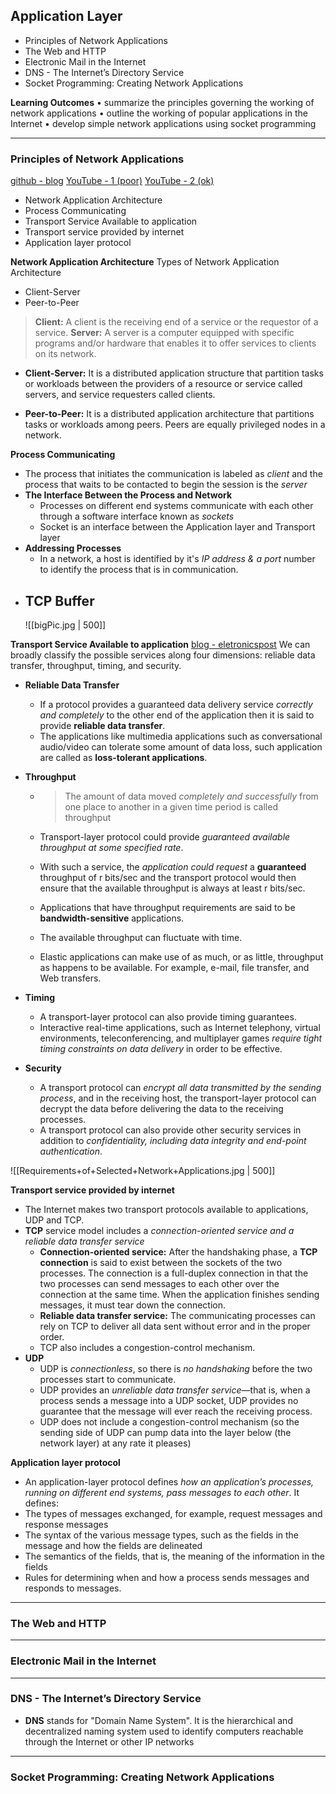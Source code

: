 ## Application Layer
- Principles of Network Applications
- The Web and HTTP
- Electronic Mail in the Internet
- DNS - The Internet’s Directory Service
- Socket Programming: Creating Network Applications 

__Learning Outcomes__ 
• summarize the principles governing the working of network applications
• outline the working of popular applications in the Internet
• develop simple network applications using socket programming

---
### Principles of Network Applications
[github - blog](https://jerry4013.github.io/Github-blog/2019/09/27/Network-9.html) [YouTube - 1 (poor)](https://www.youtube.com/watch?v=OrwRTNJYghY&ab_channel=NehaSharma) [YouTube - 2 (ok)](https://www.youtube.com/watch?v=ZJFP4u-IOeI&ab_channel=MITMysoreCSE)
- Network Application Architecture
- Process Communicating
- Transport Service Available to application
- Transport service provided by internet
- Application layer protocol

__Network Application Architecture__
Types of Network Application Architecture
- Client-Server
- Peer-to-Peer

>__Client:__ A client is the receiving end of a service or the requestor of a service.
__Server:__ A server is a computer equipped with specific programs and/or hardware that enables it to offer services to clients on its network.

- __Client-Server:__ It is a distributed application structure that partition tasks or workloads between the providers of a resource or service called servers, and service requesters called clients.

- __Peer-to-Peer:__ It is a distributed application architecture that partitions tasks or workloads among peers. Peers are equally privileged nodes in a network.

__Process Communicating__
- The process that initiates the communication is labeled as _client_ and the process that waits to be contacted to begin the session is the _server_
- __The Interface Between the Process and Network__
	- Processes on different end systems communicate with each other through a software interface known as _sockets_
	- Socket is an interface between the Application layer and Transport layer
- __Addressing Processes__
	- In a network, a host is identified by it's _IP address & a port_ number to identify the process that is in communication.
- __TCP Buffer__
	- 
	![[bigPic.jpg | 500]]

__Transport Service Available to application__
[blog - eletronicspost](https://electronicspost.com/transport-services-available-to-applications/)
We can broadly classify the possible services along four dimensions: reliable data transfer, throughput, timing, and security.

- __Reliable Data Transfer__
	- If a protocol provides a guaranteed data delivery service _correctly and completely_ to the other end of the application then it is said to provide **reliable data transfer**.
	- The applications like multimedia applications such as conversational audio/video can tolerate some amount of data loss, such application are called as __loss-tolerant applications__.
- __Throughput__
	- >The amount of data moved _completely and successfully_ from one place to another in a given time period is called throughput

	- Transport-layer protocol could provide _guaranteed available throughput at some specified rate_.
	- With such a service, the _application could request_ a **guaranteed** throughput of r bits/sec and the transport protocol would then ensure that the available throughput is always at least r  bits/sec. 
	- Applications that have throughput requirements are said to be **bandwidth-sensitive** applications.
	- The available throughput can fluctuate with time.
	- Elastic applications can make use of as much, or as little, throughput as happens to be available. For example, e-mail, file transfer, and Web transfers.

- __Timing__
	- A transport-layer protocol can also provide timing guarantees. 
	- Interactive real-time applications, such as Internet telephony, virtual environments, teleconferencing, and multiplayer games _require tight timing constraints on data delivery_ in order to be effective.
- __Security__
	- A transport protocol can _encrypt all data transmitted by the sending process_, and in the receiving host, the transport-layer protocol can decrypt the data before delivering the data to the receiving processes. 
	- A transport protocol can also provide other security services in addition to _confidentiality, including data integrity and end-point authentication_.

![[Requirements+of+Selected+Network+Applications.jpg | 500]]

__Transport service provided by internet__
- The Internet makes two transport protocols available to applications, UDP and TCP.
- __TCP__ service model includes a _connection-oriented service and a reliable data transfer service_
	- __Connection-oriented service:__ After the handshaking phase, a **TCP connection** is said to exist between the sockets of the two processes. The connection is a full-duplex connection in that the two processes can send messages to each other over the connection at the same time. When the application finishes sending messages, it must tear down the connection.
	- __Reliable data transfer service:__ The communicating processes can rely on TCP to deliver all data sent without error and in the proper order.
	- TCP also includes a congestion-control mechanism.
- __UDP__ 
	- UDP is _connectionless_, so there is _no handshaking_ before the two processes start to communicate. 
	- UDP provides an _unreliable data transfer service_—that is, when a process sends a message into a UDP socket, UDP provides no guarantee that the message will ever reach the receiving process. 
	- UDP does not include a congestion-control mechanism (so the sending side of UDP can pump data into the layer below (the network layer) at any rate it pleases)

__Application layer protocol__
- An application-layer protocol defines _how an application’s processes, running on different end systems, pass messages to each other_. It defines:
- The types of messages exchanged, for example, request messages and response messages
- The syntax of the various message types, such as the fields in the message and how the fields are delineated
- The semantics of the fields, that is, the meaning of the information in the fields
- Rules for determining when and how a process sends messages and responds to messages.
---
### The Web and HTTP

---
### Electronic Mail in the Internet

---
### DNS - The Internet’s Directory Service
- __DNS__ stands for "Domain Name System".  It is the hierarchical and decentralized naming system used to identify computers reachable through the Internet or other IP networks
 

---
### Socket Programming: Creating Network Applications 

